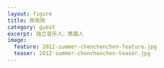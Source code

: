 ```yaml
---
layout: figure
title: 陈陈陈
category: guest
excerpt: 独立音乐人、策展人
image:
  feature: 2012-summer-chenchenchen-feature.jpg
  teaser: 2012-summer-chenchenchen-teaser.jpg
---
```


